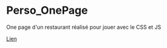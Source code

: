 # Perso_OnePage
One page d'un restaurant réalisé pour jouer avec le CSS et JS

[Lien](https://perso-onepage.vercel.app/)
